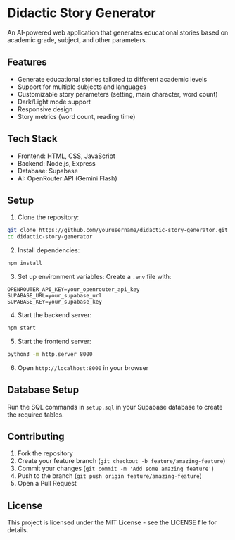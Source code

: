 # Didactic Story Generator

An AI-powered web application that generates educational stories based on academic grade, subject, and other parameters.

## Features

- Generate educational stories tailored to different academic levels
- Support for multiple subjects and languages
- Customizable story parameters (setting, main character, word count)
- Dark/Light mode support
- Responsive design
- Story metrics (word count, reading time)

## Tech Stack

- Frontend: HTML, CSS, JavaScript
- Backend: Node.js, Express
- Database: Supabase
- AI: OpenRouter API (Gemini Flash)

## Setup

1. Clone the repository:
```bash
git clone https://github.com/yourusername/didactic-story-generator.git
cd didactic-story-generator
```

2. Install dependencies:
```bash
npm install
```

3. Set up environment variables:
Create a `.env` file with:
```
OPENROUTER_API_KEY=your_openrouter_api_key
SUPABASE_URL=your_supabase_url
SUPABASE_KEY=your_supabase_key
```

4. Start the backend server:
```bash
npm start
```

5. Start the frontend server:
```bash
python3 -m http.server 8000
```

6. Open `http://localhost:8000` in your browser

## Database Setup

Run the SQL commands in `setup.sql` in your Supabase database to create the required tables.

## Contributing

1. Fork the repository
2. Create your feature branch (`git checkout -b feature/amazing-feature`)
3. Commit your changes (`git commit -m 'Add some amazing feature'`)
4. Push to the branch (`git push origin feature/amazing-feature`)
5. Open a Pull Request

## License

This project is licensed under the MIT License - see the LICENSE file for details. 